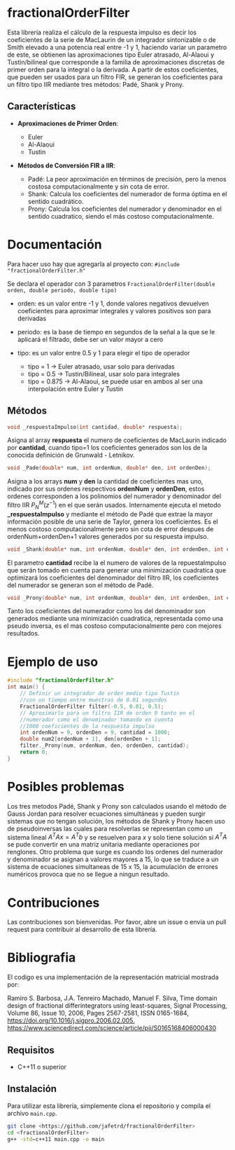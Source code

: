# fractionalOrderFilter

Esta librería realiza el cálculo de la respuesta impulso es decir los coeficientes de la serie de MacLaurin de un integrador sintonizable o de Smith elevado a una potencia real entre -1 y 1, haciendo variar un parametro de este, se obtienen las aproximaciones tipo Euler atrasado, Al-Alaoui y Tustin/bilineal que corresponde a la familia de aproximaciones discretas de primer orden para la integral o la derivada. A partir de estos coeficientes, que pueden ser usados para un filtro FIR, se generan los coeficientes para un filtro tipo IIR mediante tres métodos: Padé, Shank y Prony.

## Características

- **Aproximaciones de Primer Orden**:
  - Euler
  - Al-Alaoui
  - Tustin

- **Métodos de Conversión FIR a IIR**:
  - Padé: La peor aproximación en términos de precisión, pero la menos costosa computacionalmente y sin cota de error.
  - Shank: Calcula los coeficientes del numerador de forma óptima en el sentido cuadrático.
  - Prony: Calcula los coeficientes del numerador y denominador en el sentido cuadratico, siendo el más costoso computacionalmente.

# Documentación
Para hacer uso hay que agregarla al proyecto con:
 ``` #include "fractionalOrderFilter.h" ```

 Se declara el operador con 3 parametros
 ```FractionalOrderFilter(double orden, double periodo, double tipo)```
 
- orden: es un valor entre -1 y 1, donde valores negativos devuelven coeficientes para aproximar integrales y valores positivos son para derivadas
- periodo: es la base de tiempo en segundos de la señal a la que se le aplicará el filtrado, debe ser un valor mayor a cero
- tipo: es un valor entre 0.5 y 1 para elegir el tipo de operador

  * tipo = 1 -> Euler atrasado, usar solo para derivadas 
  * tipo = 0.5 -> Tustin/Bilineal, usar solo para integrales 
  * tipo = 0.875 -> Al-Alaoui, se puede usar en ambos al ser una interpolación entre Euler y Tustin

## Métodos
```C 
void _respuestaImpulso(int cantidad, double* respuesta);
```
Asigna al array **respuesta** el numero de coeficientes de MacLaurin indicado por **cantidad**, cuando tipo=1 los coeficientes generados son los de la conocida definición de Grunwald - Letnikov.

```C
void _Pade(double* num, int ordenNum, double* den, int ordenDen);
```
Asigna a los arrays **num** y **den** la cantidad de coeficientes mas uno, indicado por sus ordenes respectivos **ordenNum** y **ordenDen**, estos ordenes corresponden a los polinomios del numerador y denominador del filtro IIR $P_N^M(z^{-1})$ en el que serán usados. Internamente ejecuta el metodo **_respuestaImpulso** y mediante el método de Padé que extrae la mayor información posible de una serie de Taylor, genera los coeficientes. Es el menos costoso computacionalmente pero sin cota de error despues de ordenNum+ordenDen+1 valores generados por su respuesta impulso. 

```C
void _Shank(double* num, int ordenNum, double* den, int ordenDen, int cantidad);
```
El parametro **cantidad** recibe la el numero de valores de la repuestaImpulso que serán tomado en cuenta para generar una minimización cuadratica que optimizará los coeficientes del denominador del filtro IIR, los coeficientes del numerador se generan son el método de Padé.

```C
void _Prony(double* num, int ordenNum, double* den, int ordenDen, int cantidad);
```
Tanto los coeficientes del numerador como los del denominador son generados mediante una minimización cuadratica, representada como una pseudo inversa, es el mas costoso computacionalmente pero con mejores resultados. 

# Ejemplo de uso

```C
#include "fractionalOrderFilter.h"
int main() {
    // Definir un integrador de orden medio tipo Tustin 
    //con un tiempo entre muestras de 0.01 segundos 
    FractionalOrderFilter filter(-0.5, 0.01, 0.5);
    // Aproximarlo para un filtro IIR de orden 9 tanto en el 
    //numerador como el denominador tomando en cuenta 
    //1000 coeficientes de la respuesta impulso
    int ordenNum = 9, ordenDen = 9, cantidad = 1000;
    double num2[ordenNum + 1], den[ordenDen + 1];
    filter._Prony(num, ordenNum, den, ordenDen, cantidad);
    return 0;
}
```

# Posibles problemas

Los tres metodos Padé, Shank y Prony son calculados usando el método de Gauss Jordan para resolver ecuaciones simultáneas y pueden surgir sistemas que no tengan solución, los métodos de Shank y Prony hacen uso de pseudoinversas las cuales para resolverlas se representan como un sistema lineal $A^T A x = A^T b$ y se resuelven para $x$ y solo tiene solución si $A^T A$ se pude convertir en una matriz unitaria mediante operaciones por renglones. Otro problema que surge es cuando los ordenes del numerador y denominador se asignan a valores mayores a 15, lo que se traduce a un sistema de ecuaciones simultaneas de 15 x 15, la acumulación de errores numéricos provoca que no se llegue a ningun resultado. 

# Contribuciones
Las contribuciones son bienvenidas. Por favor, abre un issue o envía un pull request para contribuir al desarrollo de esta librería.

# Bibliografia
El codigo es una implementación de la representación matricial mostrada por: 

Ramiro S. Barbosa, J.A. Tenreiro Machado, Manuel F. Silva,
Time domain design of fractional differintegrators using least-squares,
Signal Processing,
Volume 86, Issue 10,
2006,
Pages 2567-2581,
ISSN 0165-1684,
<https://doi.org/10.1016/j.sigpro.2006.02.005.>
<https://www.sciencedirect.com/science/article/pii/S0165168406000430>

## Requisitos

- C++11 o superior

## Instalación

Para utilizar esta librería, simplemente clona el repositorio y compila el archivo `main.cpp`.

```bash
git clone <https://github.com/jafetrd/fractionalOrderFilter>
cd <fractionalOrderFilter>
g++ -std=c++11 main.cpp -o main
